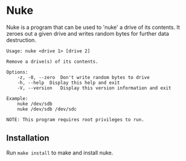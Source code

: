 # Nuke
Nuke is a program that can be used to 'nuke' a drive of its contents. It zeroes
out a given drive and writes random bytes for further data destruction.

```
Usage: nuke <drive 1> [drive 2]

Remove a drive(s) of its contents.

Options:
	-z, -0, --zero	Don't write random bytes to drive
	-h, --help	Display this help and exit
	-V, --version	Display this version information and exit

Example:
	nuke /dev/sdb
	nuke /dev/sdb /dev/sdc

NOTE: This program requires root privileges to run.
```

## Installation
Run ```make install``` to make and install nuke.
